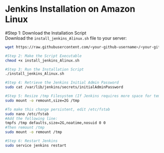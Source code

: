 # Jenkins Installation on Amazon Linux 

#Step 1: Download the Installation Script  
Download the `install_jenkins_Alinux.sh` file to your server:  
```bash
wget https://raw.githubusercontent.com/<your-github-username>/<your-github-repo>/<branch>/install_jenkins_Alinux.sh

#Step 2: Make the Script Executable
chmod +x install_jenkins_Alinux.sh

#Step 3: Run the Installation Script
./install_jenkins_Alinux.sh

#Step 4: Retrieve the Jenkins Initial Admin Password
sudo cat /var/lib/jenkins/secrets/initialAdminPassword

#Step 5: Resize /tmp Filesystem (If Jenkins requires more space for temporary files, resize /tmp:)
sudo mount -o remount,size=2G /tmp

#To make this change persistent, edit /etc/fstab
sudo nano /etc/fstab
#Add the following line:
tmpfs /tmp defaults,size=2G,noatime,nosuid 0 0
#Then remount /tmp
sudo mount -o remount /tmp

#Step 6: Restart Jenkins
sudo service jenkins restart

